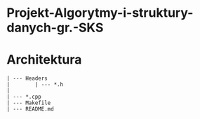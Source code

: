# Projekt-Algorytmy-i-struktury-danych-gr.-SKS
# Architektura 
```
| --- Headers
|        | --- *.h
|
| --- *.cpp
| --- Makefile
| --- README.md
